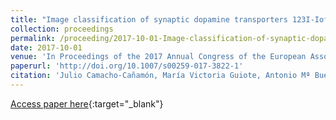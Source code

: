 ```yaml
---
title: "Image classification of synaptic dopamine transporters 123I-Ioflupane by machine learning techniques"
collection: proceedings
permalink: /proceeding/2017-10-01-Image-classification-of-synaptic-dopamine-transporters-123I-Ioflupane-by-machine-learning-techniques
date: 2017-10-01
venue: 'In Proceedings of the 2017 Annual Congress of the European Association of Nuclear Medicine (EANM17)'
paperurl: 'http://doi.org/10.1007/s00259-017-3822-1'
citation: 'Julio Camacho-Cañamón, María Victoria Guiote, Antonio Mª Bueno, Ester Rodríguez-Cáceres, Elvira Carmona Asenjo, Juan Antonio Casas, **Pedro Antonio Gutiérrez, **César Hervás-Martínez, &quot;Image classification of synaptic dopamine transporters 123I-Ioflupane by machine learning techniques.&quot; In Proceedings of the 2017 Annual Congress of the European Association of Nuclear Medicine (EANM17), European Journal of Nuclear Medicine and Molecular Imaging, Vol. 44(2), 2017, Vienna, Austria, pp.S285-S286.'
---
```

[Access paper here](http://doi.org/10.1007/s00259-017-3822-1){:target="_blank"}
